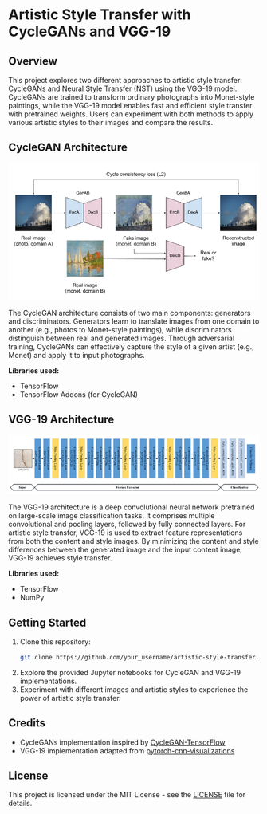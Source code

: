 # Artistic Style Transfer with CycleGANs and VGG-19

## Overview

This project explores two different approaches to artistic style transfer: CycleGANs and Neural Style Transfer (NST) using the VGG-19 model. CycleGANs are trained to transform ordinary photographs into Monet-style paintings, while the VGG-19 model enables fast and efficient style transfer with pretrained weights. Users can experiment with both methods to apply various artistic styles to their images and compare the results.

## CycleGAN Architecture

![CycleGAN Architecture](Images/CycleGAN.png)

The CycleGAN architecture consists of two main components: generators and discriminators. Generators learn to translate images from one domain to another (e.g., photos to Monet-style paintings), while discriminators distinguish between real and generated images. Through adversarial training, CycleGANs can effectively capture the style of a given artist (e.g., Monet) and apply it to input photographs.

**Libraries used:**
- TensorFlow
- TensorFlow Addons (for CycleGAN)

## VGG-19 Architecture

![VGG-19 Architecture](Images/The-architecture-of-the-VGG-19-model.png)

The VGG-19 architecture is a deep convolutional neural network pretrained on large-scale image classification tasks. It comprises multiple convolutional and pooling layers, followed by fully connected layers. For artistic style transfer, VGG-19 is used to extract feature representations from both the content and style images. By minimizing the content and style differences between the generated image and the input content image, VGG-19 achieves style transfer.

**Libraries used:**
- TensorFlow
- NumPy

## Getting Started

1. Clone this repository:
   ```bash
   git clone https://github.com/your_username/artistic-style-transfer.git

2. Explore the provided Jupyter notebooks for CycleGAN and VGG-19 implementations.
3. Experiment with different images and artistic styles to experience the power of artistic style transfer.

## Credits

- CycleGANs implementation inspired by [CycleGAN-TensorFlow](https://github.com/LynnHo/CycleGAN-Tensorflow-2)
- VGG-19 implementation adapted from [pytorch-cnn-visualizations](https://github.com/utkuozbulak/pytorch-cnn-visualizations)

## License

This project is licensed under the MIT License - see the [LICENSE](LICENSE) file for details.

